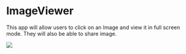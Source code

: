 # ImageViewer
This app will allow users to click on an Image and view it in full screen mode. They will also be able to share image.
<p><img src="https://media.giphy.com/media/eFrQ4jv2U16Tu/giphy.gif"></p>
